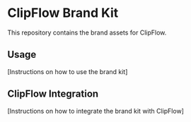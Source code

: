 # ClipFlow Brand Kit

This repository contains the brand assets for ClipFlow.

## Usage

[Instructions on how to use the brand kit]

## ClipFlow Integration

[Instructions on how to integrate the brand kit with ClipFlow]